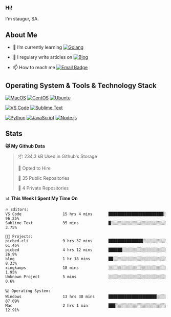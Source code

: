 ### Hi!

I'm staugur, SA.

## About Me

- 🌱 I’m currently learning [![Golang](https://img.shields.io/badge/-Go-7fd5ea?logo=go)](https:/golang.org/)

- 📝 I regulary write articles on [![Blog](https://img.shields.io/badge/-Blog-629ccd?style=for-the-badge&logo=python&logoColor=ffffff)](https://blog.saintic.com)

- 📫 How to reach me [![Email Badge](https://img.shields.io/badge/-email-c14438?style=for-the-badge&logo=Gmail&logoColor=ffffff)](mailto:me@tcw.im)

## Operating System & Tools & Technology Stack

[![MacOS](https://img.shields.io/badge/macOS-Catalina-292e33?style=flat-square&logo=apple&logoColor=ffffff)](https://www.apple.com/macos/catalina/)
[![CentOS](https://img.shields.io/badge/CentOS-7.0-292e33?style=flat-square&logo=CentOS&logoColor=)](https://www.centos.org/)
[![Ubuntu](https://img.shields.io/badge/Ubuntu-18-292e33?style=flat-square&logo=Ubuntu&logoColor=e95420)](https://www.ubuntu.com/)

[![VS Code](https://img.shields.io/badge/IDE-VSCode-292e33?style=flat-square&logo=Visual-studio-code)](https://code.visualstudio.com/)
[![Sublime Text](https://img.shields.io/badge/IDE-SublimeText-black?style=flat-square&logo=Sublime+Text)](https://www.sublimetext.com/)


[![Python](https://img.shields.io/badge/-Python-3776AB?style=flat-square&logo=python&logoColor=ffffff)](https://www.python.org/)
[![JavaScript](https://img.shields.io/badge/-JavaScript-%23F7DF1C?style=flat-square&logo=javascript&logoColor=000000&labelColor=%23F7DF1C&color=%23FFCE5A)](https://www.javascript.com/)
[![Node.js](https://img.shields.io/badge/-Node.js-00ADD8?style=flat-square&logo=node.js&logoColor=ffffff)](https://nodejs.org/)

## Stats

<!--START_SECTION:waka-->
**🐱 My Github Data** 

> 📦 234.3 kB Used in Github's Storage 
 > 
> 💼 Opted to Hire
 > 
> 📜 35 Public Repositories
 > 
> 🔑 4 Private Repositories 

📊 **This Week I Spent My Time On** 

```text
🔥 Editors: 
VS Code                  15 hrs 4 mins       ████████████████████████░   96.25% 
Sublime Text             35 mins             █░░░░░░░░░░░░░░░░░░░░░░░░   3.75%

🐱‍💻 Projects: 
picbed-cli               9 hrs 37 mins       ███████████████░░░░░░░░░░   61.46% 
picbed                   4 hrs 12 mins       ██████░░░░░░░░░░░░░░░░░░░   26.9% 
blog                     1 hr 18 mins        ██░░░░░░░░░░░░░░░░░░░░░░░   8.33% 
xingkaops                18 mins             ░░░░░░░░░░░░░░░░░░░░░░░░░   1.95% 
Unknown Project          5 mins              ░░░░░░░░░░░░░░░░░░░░░░░░░   0.6%

💻 Operating System: 
Windows                  13 hrs 38 mins      █████████████████████░░░░   87.09% 
Mac                      2 hrs 1 min         ███░░░░░░░░░░░░░░░░░░░░░░   12.91%

```


<!--END_SECTION:waka-->
